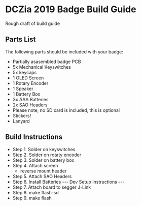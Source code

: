# DCZia 2019 Badge Build Guide

Rough draft of build guide


## Parts List

The following parts should be included with your badge:

- Partially asasembled badge PCB
- 5x Mechanical Keyswitches
- 5x keycaps
- 1 OLED Screen
- 1 Rotary Encoder
- 1 Speaker
- 1 Battery Box
- 3x AAA Batteries
- 2x SAO Headers
- Please note, no SD card is included, this is optional
- Stickers!
- Lanyard

## Build Instructions

- Step 1. Solder on keyswitches
- Step 2. Solder on rotaty encoder
- Step 3. Solder on battery box
- Step 4. Attach screen
  - reverse mount header
- Step 5. Attach SAO Headers
- Step 6. Install Batteries
--- Dev Setup Instructions ---
- Step 7. Attach board to segger J-Link
- Step 8. make flash-sd
- Step 9. make flash
